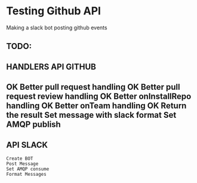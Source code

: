 # Testing Github API

Making a slack bot posting github events

TODO:
---------------------
HANDLERS API GITHUB
---------------------
OK	Better pull request handling
OK	Better pull request review handling
OK	Better onInstallRepo handling
OK	Better onTeam handling
OK	Return the result
	Set message with slack format
	Set AMQP publish
---------------------
API SLACK
---------------------
	Create BOT
	Post Message
	Set AMQP consume
	Format Messages